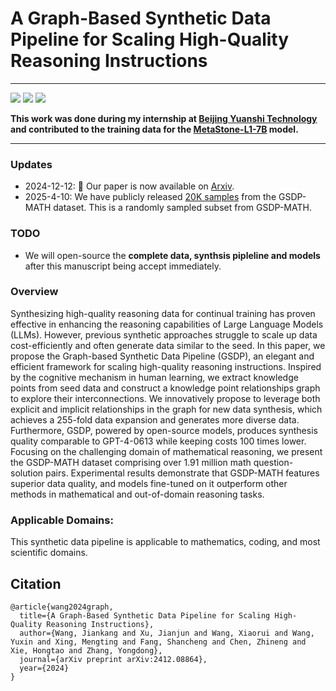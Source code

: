 # A Graph-Based Synthetic Data Pipeline for Scaling High-Quality Reasoning Instructions



-----

<a href='#'><img src='https://img.shields.io/badge/Project-Page-Green'></a>
<a href='https://arxiv.org/abs/2412.08864'><img src='https://img.shields.io/badge/Paper-PDF-orange'></a> 
<a href='https://github.com/Jayce1kk/GSDP/blob/main/sampled_GSDP_20K.jsonl'><img src='https://img.shields.io/badge/Dataset-HuggingFace-blue'></a>

**This work was done during my internship at [Beijing Yuanshi Technology](https://huggingface.co/MetaStoneTec) and contributed to the training data for the [MetaStone-L1-7B](https://huggingface.co/MetaStoneTec/MetaStone-L1-7B#citation) model.**

-----------

### Updates

- 2024-12-12: 📄 Our paper is now available on [Arxiv](https://arxiv.org/abs/2412.08864).
- 2025-4-10: We have publicly released [20K samples](https://github.com/Jayce1kk/GSDP/blob/main/sampled_GSDP_20K.jsonl) from the GSDP-MATH dataset. This is a randomly sampled subset from GSDP-MATH.

### TODO

- We will open-source the **complete data, synthsis pipleline and models** after this manuscript being accept immediately.

### Overview

Synthesizing high-quality reasoning data for continual training has proven effective in enhancing the reasoning capabilities of Large Language Models (LLMs). However, previous synthetic approaches struggle to scale up data cost-efficiently and often generate data similar to the seed. In this paper, we propose the Graph-based Synthetic Data Pipeline (GSDP), an elegant and efficient framework for scaling high-quality reasoning instructions. Inspired by the cognitive mechanism in human learning, we extract knowledge points from seed data and construct a knowledge point relationships graph to explore their interconnections. We innovatively propose to leverage both explicit and implicit relationships in the graph for new data synthesis, which achieves a 255-fold data expansion and generates more diverse data. Furthermore, GSDP, powered by open-source models, produces synthesis quality comparable to GPT-4-0613 while keeping costs 100 times lower. Focusing on the challenging domain of mathematical reasoning, we present the GSDP-MATH dataset comprising over 1.91 million math question-solution pairs. Experimental results demonstrate that GSDP-MATH features superior data quality, and models fine-tuned on it outperform other methods in mathematical and out-of-domain reasoning tasks.

### Applicable Domains:
This synthetic data pipeline is applicable to mathematics, coding, and most scientific domains.

## Citation

```bibtext
@article{wang2024graph,
  title={A Graph-Based Synthetic Data Pipeline for Scaling High-Quality Reasoning Instructions},
  author={Wang, Jiankang and Xu, Jianjun and Wang, Xiaorui and Wang, Yuxin and Xing, Mengting and Fang, Shancheng and Chen, Zhineng and Xie, Hongtao and Zhang, Yongdong},
  journal={arXiv preprint arXiv:2412.08864},
  year={2024}
}
```
